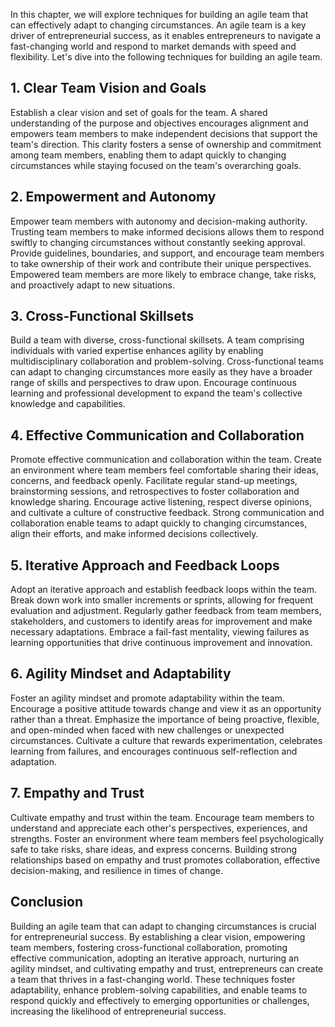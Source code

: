 
In this chapter, we will explore techniques for building an agile team that can effectively adapt to changing circumstances. An agile team is a key driver of entrepreneurial success, as it enables entrepreneurs to navigate a fast-changing world and respond to market demands with speed and flexibility. Let's dive into the following techniques for building an agile team.

1\. **Clear Team Vision and Goals**
----------------------------------

Establish a clear vision and set of goals for the team. A shared understanding of the purpose and objectives encourages alignment and empowers team members to make independent decisions that support the team's direction. This clarity fosters a sense of ownership and commitment among team members, enabling them to adapt quickly to changing circumstances while staying focused on the team's overarching goals.

2\. **Empowerment and Autonomy**
-------------------------------

Empower team members with autonomy and decision-making authority. Trusting team members to make informed decisions allows them to respond swiftly to changing circumstances without constantly seeking approval. Provide guidelines, boundaries, and support, and encourage team members to take ownership of their work and contribute their unique perspectives. Empowered team members are more likely to embrace change, take risks, and proactively adapt to new situations.

3\. **Cross-Functional Skillsets**
---------------------------------

Build a team with diverse, cross-functional skillsets. A team comprising individuals with varied expertise enhances agility by enabling multidisciplinary collaboration and problem-solving. Cross-functional teams can adapt to changing circumstances more easily as they have a broader range of skills and perspectives to draw upon. Encourage continuous learning and professional development to expand the team's collective knowledge and capabilities.

4\. **Effective Communication and Collaboration**
------------------------------------------------

Promote effective communication and collaboration within the team. Create an environment where team members feel comfortable sharing their ideas, concerns, and feedback openly. Facilitate regular stand-up meetings, brainstorming sessions, and retrospectives to foster collaboration and knowledge sharing. Encourage active listening, respect diverse opinions, and cultivate a culture of constructive feedback. Strong communication and collaboration enable teams to adapt quickly to changing circumstances, align their efforts, and make informed decisions collectively.

5\. **Iterative Approach and Feedback Loops**
--------------------------------------------

Adopt an iterative approach and establish feedback loops within the team. Break down work into smaller increments or sprints, allowing for frequent evaluation and adjustment. Regularly gather feedback from team members, stakeholders, and customers to identify areas for improvement and make necessary adaptations. Embrace a fail-fast mentality, viewing failures as learning opportunities that drive continuous improvement and innovation.

6\. **Agility Mindset and Adaptability**
---------------------------------------

Foster an agility mindset and promote adaptability within the team. Encourage a positive attitude towards change and view it as an opportunity rather than a threat. Emphasize the importance of being proactive, flexible, and open-minded when faced with new challenges or unexpected circumstances. Cultivate a culture that rewards experimentation, celebrates learning from failures, and encourages continuous self-reflection and adaptation.

7\. **Empathy and Trust**
------------------------

Cultivate empathy and trust within the team. Encourage team members to understand and appreciate each other's perspectives, experiences, and strengths. Foster an environment where team members feel psychologically safe to take risks, share ideas, and express concerns. Building strong relationships based on empathy and trust promotes collaboration, effective decision-making, and resilience in times of change.

Conclusion
----------

Building an agile team that can adapt to changing circumstances is crucial for entrepreneurial success. By establishing a clear vision, empowering team members, fostering cross-functional collaboration, promoting effective communication, adopting an iterative approach, nurturing an agility mindset, and cultivating empathy and trust, entrepreneurs can create a team that thrives in a fast-changing world. These techniques foster adaptability, enhance problem-solving capabilities, and enable teams to respond quickly and effectively to emerging opportunities or challenges, increasing the likelihood of entrepreneurial success.
